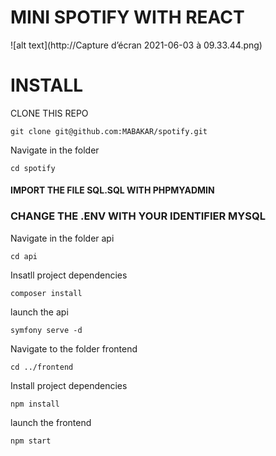 # MINI SPOTIFY WITH REACT 

![alt text](http://Capture d’écran 2021-06-03 à 09.33.44.png)

# INSTALL

CLONE THIS REPO

`git clone git@github.com:MABAKAR/spotify.git `


Navigate in the folder

`cd spotify`



#### IMPORT THE FILE SQL.SQL WITH PHPMYADMIN

### CHANGE THE .ENV WITH YOUR IDENTIFIER MYSQL

Navigate in the folder api

`cd api`

Insatll project dependencies

`composer install`

launch the api 

`symfony serve -d`


Navigate to the folder frontend

`cd ../frontend`

Install project dependencies

`npm install`

launch the frontend

`npm start`

